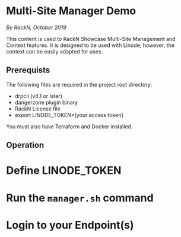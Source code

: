 Multi-Site Manager Demo
=======================
_By RackN, October 2019_


This content is used to RackN Showcase Multi-Site Management and Context features.  It is designed to be used with Linode; however, the context
can be easily adapted for uses.

Prerequists
-----------

The following files are required in the project root directory:
   * drpcli (v4.1 or later)
   * dangerzone plugin binary
   * RackN License file
   * export LINODE_TOKEN=[your access token]

You must also have Terraform and Docker installed.

Operation
---------

  # Define LINODE_TOKEN
  # Run the `manager.sh` command
  # Login to your Endpoint(s)
